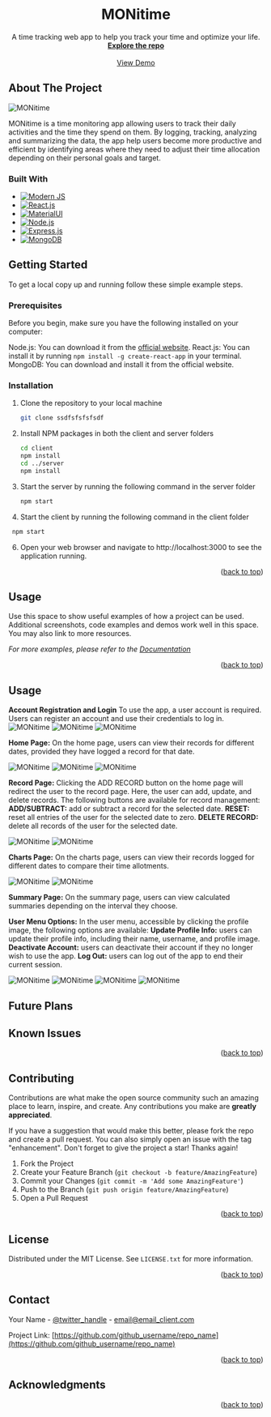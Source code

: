 <!-- Improved compatibility of back to top link: See: https://github.com/othneildrew/Best-README-Template/pull/73 -->

<a name="readme-top"></a>

<!-- PROJECT LOGO -->
<br />
<div align="center">

<h1 align="center">MONitime</h1>

  <p align="center">
    A time tracking web app to help you track your time and optimize your life.
    <br />
    <a href="#"><strong>Explore the repo</strong></a>
    <br />
    <br />
    <a href="#">View Demo</a>
  </p>
</div>

<!-- ABOUT THE PROJECT -->

## About The Project

![MONitime](./images-readme/home-page.png)

MONitime is a time monitoring app allowing users to track their daily activities and the time they spend on them. By logging, tracking, analyzing and summarizing the data, the app help users become more productive and efficient by identifying areas where they need to adjust their time allocation depending on their personal goals and target.


### Built With

- [![Modern JS][Modern-JS-badge]][Modern-JS-url]
- [![React.js][React-js-badge]][React-js-url]
- [![MaterialUI][Material-UI-badge]][Material-UI-url]
- [![Node.js][Node-js-badge]][Node-js-url]
- [![Express.js][Express-js-badge]][Express-js-url]
- [![MongoDB][MongoDB-badge]][MongoDB-url]

<!-- GETTING STARTED -->

## Getting Started

To get a local copy up and running follow these simple example steps.

### Prerequisites

Before you begin, make sure you have the following installed on your computer:

Node.js: You can download it from the [official website](https://nodejs.org/). 
React.js: You can install it by running `npm install -g create-react-app` in your terminal.
MongoDB: You can download and install it from the official website.

### Installation

1. Clone the repository to your local machine
   ```sh
   git clone ssdfsfsfsfsdf
   ```
2. Install NPM packages in both the client and server folders
   ```sh
   cd client
   npm install
   cd ../server
   npm install
   ```
3. Start the server by running the following command in the server folder
   ```js
   npm start
   ```
4. Start the client by running the following command in the client folder
  ```js
   npm start
   ```
6. Open your web browser and navigate to http://localhost:3000 to see the application running.

<p align="right">(<a href="#readme-top">back to top</a>)</p>

<!-- USAGE EXAMPLES -->

## Usage

Use this space to show useful examples of how a project can be used. Additional
screenshots, code examples and demos work well in this space. You may also link
to more resources.

_For more examples, please refer to the [Documentation](https://example.com)_

<p align="right">(<a href="#readme-top">back to top</a>)</p>

## Usage

**Account Registration and Login** To use the app, a user account is required. Users can register an account and use their credentials to log in.
![MONitime](./images-readme/home-page.png)
![MONitime](./images-readme/login-page.jpg)
![MONitime](./images-readme/mobile-home-page.png)

**Home Page:** On the home page, users can view their records for different dates, provided they have logged a record for that date.

![MONitime](./images-readme/landing-page.png)
![MONitime](./images-readme/record-page.png)
![MONitime](./images-readme/mobile-add-record-page.png)

**Record Page:** Clicking the ADD RECORD button on the home page will redirect the user to the record page. 
Here, the user can add, update, and delete records. The following buttons are available for record management:
  **ADD/SUBTRACT:** add or subtract a record for the selected date.
  **RESET:** reset all entries of the user for the selected date to zero.
  **DELETE RECORD:** delete all records of the user for the selected date.

![MONitime](./images-readme/charts-page.png)
![MONitime](./images-readme/mobile-add-chart-page.png)

**Charts Page:** On the charts page, users can view their records logged for different dates to compare their time allotments.

![MONitime](./images-readme/summary-page.png)
![MONitime](./images-readme/tablet-summary-page.png)

**Summary Page:** On the summary page, users can view calculated summaries depending on the interval they choose.

**User Menu Options:** In the user menu, accessible by clicking the profile image, the following options are available:
    **Update Profile Info:** users can update their profile info, including their name, username, and profile image.
    **Deactivate Account:** users can deactivate their account if they no longer wish to use the app.
    **Log Out:** users can log out of the app to end their current session.

![MONitime](./images-readme/update-record.png)
![MONitime](./images-readme/mobile-update-page.png)
![MONitime](./images-readme/mobile-update-profile-page.png)
![MONitime](./images-readme/closing-page.png)

<!-- ROADMAP -->

## Future Plans


## Known Issues


<p align="right">(<a href="#readme-top">back to top</a>)</p>

<!-- CONTRIBUTING -->

## Contributing

Contributions are what make the open source community such an amazing place to
learn, inspire, and create. Any contributions you make are **greatly
appreciated**.

If you have a suggestion that would make this better, please fork the repo and
create a pull request. You can also simply open an issue with the tag
"enhancement". Don't forget to give the project a star! Thanks again!

1. Fork the Project
2. Create your Feature Branch (`git checkout -b feature/AmazingFeature`)
3. Commit your Changes (`git commit -m 'Add some AmazingFeature'`)
4. Push to the Branch (`git push origin feature/AmazingFeature`)
5. Open a Pull Request

<p align="right">(<a href="#readme-top">back to top</a>)</p>

<!-- LICENSE -->

## License

Distributed under the MIT License. See `LICENSE.txt` for more information.

<p align="right">(<a href="#readme-top">back to top</a>)</p>

<!-- CONTACT -->

## Contact

Your Name - [@twitter_handle](https://twitter.com/twitter_handle) -
email@email_client.com

Project Link:
[https://github.com/github_username/repo_name](https://github.com/github_username/repo_name)

<p align="right">(<a href="#readme-top">back to top</a>)</p>

<!-- ACKNOWLEDGMENTS -->

## Acknowledgments

<p align="right">(<a href="#readme-top">back to top</a>)</p>

<!-- MARKDOWN LINKS & IMAGES -->
<!-- https://www.markdownguide.org/basic-syntax/#reference-style-links -->


[linkedin-shield]:
  https://img.shields.io/badge/-LinkedIn-black.svg?style=for-the-badge&logo=linkedin&colorB=555
[linkedin-url]: https://linkedin.com/in/linkedin_username
[React.js]: https://img.shields.io/badge/React-20232A?style=for-the-badge&logo=react&logoColor=61DAFB
[React.js-url]: https://reactjs.org/
[Modern-JS-url]: https://www.modernjs.com/
[React-js-url]: https://reactjs.org/
[Material-UI-url]: https://mui.com/
[Node-js-url]: https://nodejs.org/
[Express-js-url]: https://expressjs.com/
[MongoDB-url]: https://www.mongodb.com/

[Modern-JS-badge]: https://img.shields.io/badge/-Modern%20JS-orange
[React-js-badge]: https://img.shields.io/badge/-React.js-blue
[Material-UI-badge]: https://img.shields.io/badge/-MaterialUI-green
[Node-js-badge]: https://img.shields.io/badge/-Node.js-green
[Express-js-badge]: https://img.shields.io/badge/-Express.js-blue
[MongoDB-badge]: https://img.shields.io/badge/-MongoDB-brightgreen

